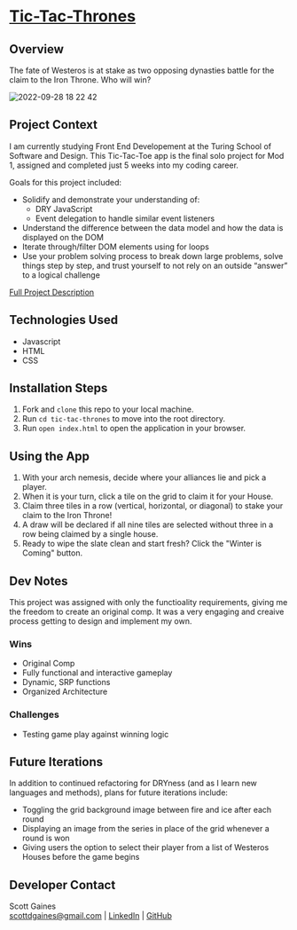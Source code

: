 # [Tic-Tac-Thrones](https://scottdgaines.github.io/tic-tac-thrones/)

## Overview

The fate of Westeros is at stake as two opposing dynasties battle for the claim to the Iron Throne. Who will win?

![2022-09-28 18 22 42](https://user-images.githubusercontent.com/103966650/192911489-84f566ca-7537-41cc-ab60-f5dfeb532302.gif)

## Project Context
I am currently studying Front End Developement at the Turing School of Software and Design. This Tic-Tac-Toe app is the final solo project for Mod 1, assigned and completed just 5 weeks into my coding career.

Goals for this project included:

- Solidify and demonstrate your understanding of:
  - DRY JavaScript
  - Event delegation to handle similar event listeners
- Understand the difference between the data model and how the data is displayed on the DOM
- Iterate through/filter DOM elements using for loops
- Use your problem solving process to break down large problems, solve things step by step, and trust yourself to not rely on an outside “answer” to a logical challenge

[Full Project Description](https://frontend.turing.edu/projects/module-1/tic-tac-toe-solo-v2.html)

## Technologies Used
- Javascript
- HTML
- CSS

## Installation Steps

1. Fork and `clone` this repo to your local machine.
2. Run ```cd tic-tac-thrones``` to move into the root directory.
3. Run ```open index.html``` to open the application in your browser.

## Using the App

1. With your arch nemesis, decide where your alliances lie and pick a player.
2. When it is your turn, click a tile on the grid to claim it for your House.
3. Claim three tiles in a row (vertical, horizontal, or diagonal) to stake your claim to the Iron Throne!
4. A draw will be declared if all nine tiles are selected without three in a row being claimed by a single house.
5. Ready to wipe the slate clean and start fresh? Click the "Winter is Coming" button.

## Dev Notes
This project was assigned with only the functioality requirements, giving me the freedom to create an original comp. It was a very engaging and creaive process getting to design and implement my own.

### Wins
- Original Comp
- Fully functional and interactive gameplay
- Dynamic, SRP functions
- Organized Architecture

### Challenges
- Testing game play against winning logic

## Future Iterations
In addition to continued refactoring for DRYness (and as I learn new languages and methods), plans for future iterations include:
  * Toggling the grid background image between fire and ice after each round
  * Displaying an image from the series in place of the grid whenever a round is won
  * Giving users the option to select their player from a list of Westeros Houses before the game begins

## Developer Contact
Scott Gaines <br>
scottdgaines@gmail.com | [LinkedIn](www.linkedin.com/in/scottdgainesfe) | [GitHub](https://github.com/scottdgaines)




